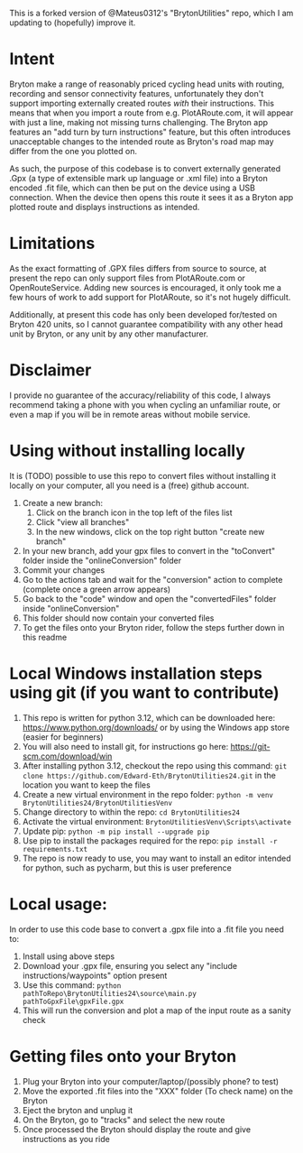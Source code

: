 This is a forked version of @Mateus0312's "BrytonUtilities" repo, which I am updating to (hopefully) improve it.

# Intent
Bryton make a range of reasonably priced cycling head units with routing, recording and sensor connectivity features, unfortunately they don't support importing externally created routes *with* their instructions. This means that when you import a route from e.g. PlotARoute.com, it will appear with just a line, making not missing turns challenging. The Bryton app features an "add turn by turn instructions" feature, but this often introduces unacceptable changes to the intended route as Bryton's road map may differ from the one you plotted on.

As such, the purpose of this codebase is to convert externally generated .Gpx (a type of extensible mark up language or .xml file) into a Bryton encoded .fit file, which can then be put on the device using a USB connection. When the device then opens this route it sees it as a Bryton app plotted route and displays instructions as intended.

# Limitations
As the exact formatting of .GPX files differs from source to source, at present the repo can only support files from PlotARoute.com or OpenRouteService. Adding new sources is encouraged, it only took me a few hours of work to add support for PlotARoute, so it's not hugely difficult.

Additionally, at present this code has only been developed for/tested on Bryton 420 units, so I cannot guarantee compatibility with any other head unit by Bryton, or any unit by any other manufacturer.

# Disclaimer
I provide no guarantee of the accuracy/reliability of this code, I always recommend taking a phone with you when cycling an unfamiliar route, or even a map if you will be in remote areas without mobile service.

# Using without installing locally
It is (TODO) possible to use this repo to convert files without installing it locally on your computer, all you need is a (free) github account.
1. Create a new branch:
    1. Click on the branch icon in the top left of the files list
    2. Click "view all branches"
    3. In the new windows, click on the top right button "create new branch"
2. In your new branch, add your gpx files to convert in the "toConvert" folder inside the "onlineConversion" folder
3. Commit your changes
4. Go to the actions tab and wait for the  "conversion" action to complete (complete once a green arrow appears)
5. Go back to the "code" window and open the "convertedFiles" folder inside "onlineConversion"
6. This folder should now contain your converted files
7. To get the files onto your Bryton rider, follow the steps further down in this readme

# Local Windows installation steps using git (if you want to contribute)
1. This repo is written for python 3.12, which can be downloaded here: https://www.python.org/downloads/ or by using the Windows app store (easier for beginners)
2. You will also need to install git, for instructions go here: https://git-scm.com/download/win
3. After installing python 3.12, checkout the repo using this command: `git clone https://github.com/Edward-Eth/BrytonUtilities24.git` in the location you want to keep the files
4. Create a new virtual environment in the repo folder: `python -m venv BrytonUtilities24/BrytonUtilitiesVenv`
5. Change directory to within the repo: `cd BrytonUtilities24`
6. Activate the virtual environment: `BrytonUtilitiesVenv\Scripts\activate`
7. Update pip: `python -m pip install --upgrade pip`
8. Use pip to install the packages required for the repo: `pip install -r requirements.txt`
9. The repo is now ready to use, you may want to install an editor intended for python, such as pycharm, but this is user preference

# Local usage:
In order to use this code base to convert a .gpx file into a .fit file you need to:
1. Install using above steps
2. Download your .gpx file, ensuring you select any "include instructions/waypoints" option present
3. Use this command: `python pathToRepo\BrytonUtilities24\source\main.py pathToGpxFile\gpxFile.gpx`
4. This will run the conversion and plot a map of the input route as a sanity check

# Getting files onto your Bryton
1. Plug your Bryton into your computer/laptop/(possibly phone? to test)
2. Move the exported .fit files into the "XXX" folder (To check name) on the Bryton
3. Eject the bryton and unplug it
4. On the Bryton, go to "tracks" and select the new route
5. Once processed the Bryton should display the route and give instructions as you ride

